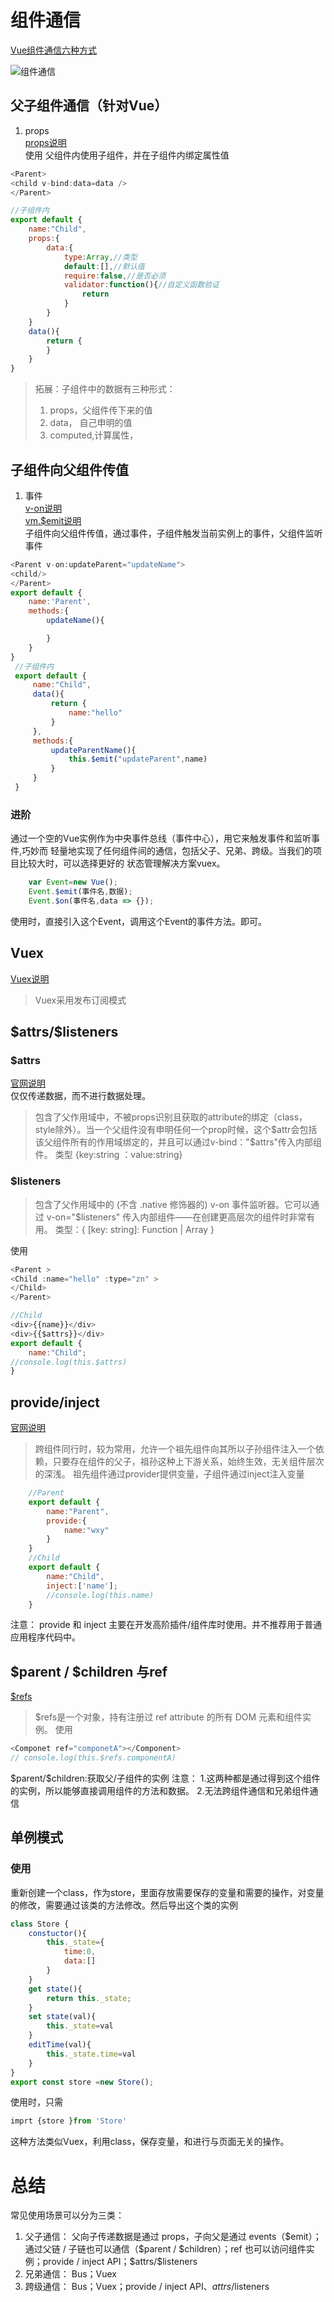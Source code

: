 # 组件通信
[Vue组件通信六种方式](https://segmentfault.com/a/1190000019208626)  

![组件通信](./../images/组件通信.png)   
## 父子组件通信（针对Vue）  
1. props  
[props说明](https://cn.vuejs.org/v2/api/#props)  
 使用
 父组件内使用子组件，并在子组件内绑定属性值
 ``` javascript
 <Parent>
 <child v-bind:data=data />
 </Parent>

 //子组件内
 export default {
     name:"Child",
     props:{
         data:{
             type:Array,//类型
             default:[],//默认值
             require:false,//是否必须
             validator:function(){//自定义函数验证
                 return 
             }
         }
     }
     data(){
         return {    
         }
     }
 }
 ```
> 拓展：子组件中的数据有三种形式：
> 1. props，父组件传下来的值
> 2. data， 自己申明的值
> 3. computed,计算属性，

## 子组件向父组件传值
1. 事件  
[v-on说明](https://cn.vuejs.org/v2/api/#v-on)  
[vm.$emit说明](https://cn.vuejs.org/v2/api/#vm-emit)  
子组件向父组件传值，通过事件，子组件触发当前实例上的事件，父组件监听事件
``` javascript
<Parent v-on:updateParent="updateName">
<child/>
</Parent>
export default {
    name:'Parent',
    methods:{
        updateName(){

        }
    }
}
 //子组件内
 export default {
     name:"Child",
     data(){
         return {  
             name:"hello"  
         }
     },
     methods:{
         updateParentName(){
             this.$emit("updateParent",name)
         }
     }
 }

```
### 进阶
通过一个空的Vue实例作为中央事件总线（事件中心），用它来触发事件和监听事件,巧妙而
轻量地实现了任何组件间的通信，包括父子、兄弟、跨级。当我们的项目比较大时，可以选择更好的
状态管理解决方案vuex。
``` javascript
    var Event=new Vue();
    Event.$emit(事件名,数据);
    Event.$on(事件名,data => {});
```
使用时，直接引入这个Event，调用这个Event的事件方法。即可。

## Vuex
[Vuex说明](https://cn.vuejs.org/v2/guide/migration-vuex.html#ad)   
> Vuex采用发布订阅模式

## \$attrs/$listeners
### \$attrs
[官网说明](https://cn.vuejs.org/v2/api/#vm-attrs)   
仅仅传递数据，而不进行数据处理。 
>包含了父作用域中，不被props识别且获取的attribute的绑定（class，style除外）。当一个父组件没有申明任何一个prop时候，这个\$attr会包括该父组件所有的作用域绑定的，并且可以通过v-bind："$attrs"传入内部组件。
> 类型 {key:string ：value:string}

### \$listeners


>包含了父作用域中的 (不含 .native 修饰器的) v-on 事件监听器。它可以通过 v-on="$listeners" 传入内部组件——在创建更高层次的组件时非常有用。
>类型：{ [key: string]: Function | Array<Function> }

使用
``` javascript
<Parent >
<Child :name="hello" :type="zn" >
</Child>
</Parent>

//Child 
<div>{{name}}</div>
<div>{{$attrs}}</div>
export default {
    name:"Child";
//console.log(this.$attrs)
}
```

## provide/inject
[官网说明](https://cn.vuejs.org/v2/api/?#provide-inject)   
> 跨组件同行时，较为常用，允许一个祖先组件向其所以子孙组件注入一个依赖，只要存在组件的父子，祖孙这种上下游关系，始终生效，无关组件层次的深浅。
> 祖先组件通过provider提供变量，子组件通过inject注入变量


``` javascript
    //Parent
    export default {
        name:"Parent",
        provide:{
            name:"wxy"
        }
    }
    //Child
    export default {
        name:"Child",
        inject:['name'];
        //console.log(this.name)
    }

```
注意：
provide 和 inject 主要在开发高阶插件/组件库时使用。并不推荐用于普通应用程序代码中。  

## \$parent / $children 与ref
[$refs](https://cn.vuejs.org/v2/api/#vm-refs)
> $refs是一个对象，持有注册过 ref attribute 的所有 DOM 元素和组件实例。
使用
``` javascript
<Componet ref="componetA"></Component>
// console.log(this.$refs.componentA)

```
\$parent/$children:获取父/子组件的实例
注意：
1.这两种都是通过得到这个组件的实例，所以能够直接调用组件的方法和数据。
2.无法跨组件通信和兄弟组件通信 


## 单例模式
### 使用
重新创建一个class，作为store，里面存放需要保存的变量和需要的操作，对变量的修改，需要通过该类的方法修改。然后导出这个类的实例
``` javascript
class Store {
    constuctor(){
        this._state={
            time:0,
            data:[]
        }
    }
    get state(){
        return this._state;
    }
    set state(val){
        this._state=val
    }
    editTime(val){
        this._state.time=val
    }
} 
export const store =new Store();
```
使用时，只需
``` javascript
imprt {store }from 'Store'
```
这种方法类似Vuex，利用class，保存变量，和进行与页面无关的操作。



# 总结
常见使用场景可以分为三类：  
1. 父子通信： 父向子传递数据是通过 props，子向父是通过 events（\$emit）；通过父链 / 子链也可以通信（$parent / \$children）；ref 也可以访问组件实例；provide / inject API；\$attrs/\$listeners  
2. 兄弟通信： Bus；Vuex 
3. 跨级通信： Bus；Vuex；provide / inject API、$attrs/$listeners